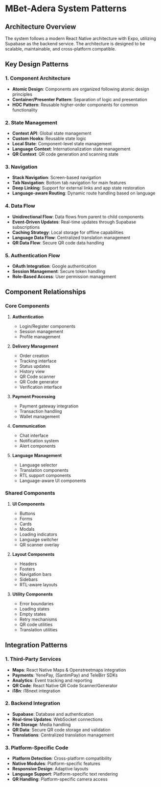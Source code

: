 # MBet-Adera System Patterns

## Architecture Overview
The system follows a modern React Native architecture with Expo, utilizing Supabase as the backend service. The architecture is designed to be scalable, maintainable, and cross-platform compatible.

## Key Design Patterns

### 1. Component Architecture
- **Atomic Design**: Components are organized following atomic design principles
- **Container/Presenter Pattern**: Separation of logic and presentation
- **HOC Pattern**: Reusable higher-order components for common functionality

### 2. State Management
- **Context API**: Global state management
- **Custom Hooks**: Reusable state logic
- **Local State**: Component-level state management
- **Language Context**: Internationalization state management
- **QR Context**: QR code generation and scanning state

### 3. Navigation
- **Stack Navigation**: Screen-based navigation
- **Tab Navigation**: Bottom tab navigation for main features
- **Deep Linking**: Support for external links and app state restoration
- **Language-aware Routing**: Dynamic route handling based on language

### 4. Data Flow
- **Unidirectional Flow**: Data flows from parent to child components
- **Event-Driven Updates**: Real-time updates through Supabase subscriptions
- **Caching Strategy**: Local storage for offline capabilities
- **Language Data Flow**: Centralized translation management
- **QR Data Flow**: Secure QR code data handling

### 5. Authentication Flow
- **OAuth Integration**: Google authentication
- **Session Management**: Secure token handling
- **Role-Based Access**: User permission management

## Component Relationships

### Core Components
1. **Authentication**
   - Login/Register components
   - Session management
   - Profile management

2. **Delivery Management**
   - Order creation
   - Tracking interface
   - Status updates
   - History view
   - QR Code scanner
   - QR Code generator
   - Verification interface

3. **Payment Processing**
   - Payment gateway integration
   - Transaction handling
   - Wallet management

4. **Communication**
   - Chat interface
   - Notification system
   - Alert components

5. **Language Management**
   - Language selector
   - Translation components
   - RTL support components
   - Language-aware UI components

### Shared Components
1. **UI Components**
   - Buttons
   - Forms
   - Cards
   - Modals
   - Loading indicators
   - Language switcher
   - QR scanner overlay

2. **Layout Components**
   - Headers
   - Footers
   - Navigation bars
   - Sidebars
   - RTL-aware layouts

3. **Utility Components**
   - Error boundaries
   - Loading states
   - Empty states
   - Retry mechanisms
   - QR code utilities
   - Translation utilities

## Integration Patterns

### 1. Third-Party Services
- **Maps**: React Native Maps & Openstreetmaps integration
- **Payments**: YenePay, (SantimPay) and TeleBirr SDKs
- **Analytics**: Event tracking and reporting
- **QR Code**: React Native QR Code Scanner/Generator
- **i18n**: i18next integration

### 2. Backend Integration
- **Supabase**: Database and authentication
- **Real-time Updates**: WebSocket connections
- **File Storage**: Media handling
- **QR Data**: Secure QR code storage and validation
- **Translations**: Centralized translation management

### 3. Platform-Specific Code
- **Platform Detection**: Cross-platform compatibility
- **Native Modules**: Platform-specific features
- **Responsive Design**: Adaptive layouts
- **Language Support**: Platform-specific text rendering
- **QR Handling**: Platform-specific camera access 
